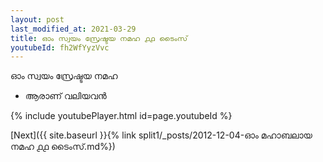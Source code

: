 ```yaml
---
layout: post
last_modified_at: 2021-03-29
title: ഓം സ്വയം സ്രേഷ്ടയ നമഹ ൧൧ ടൈംസ്
youtubeId: fh2WfYyzVvc
---
```

 
 
 ഓം സ്വയം സ്രേഷ്ടയ നമഹ 
 
 -  ആരാണ് വലിയവൻ 
 
  
 
  
 
 
 
 
 
 


{% include youtubePlayer.html id=page.youtubeId %}
 
[Next]({{ site.baseurl }}{% link  split1/_posts/2012-12-04-ഓം മഹാബലായ നമഹ ൧൧ ടൈംസ്.md%})
 
